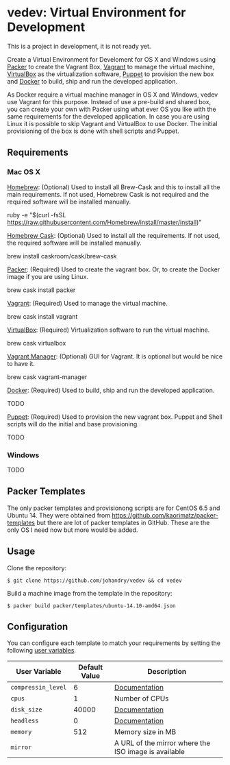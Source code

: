 # vedev: Virtual Environment for Development

This is a project in development, it is not ready yet.

Create a Virtual Environment for Develoment for OS X and Windows using [Packer](http://www.packer.io/) to create the Vagrant Box, [Vagrant](https://www.vagrantup.com/) to manage the virtual machine, [VirtualBox](https://www.virtualbox.org/) as the virtualization software, [Puppet](http://puppetlabs.com/) to provision the new box and [Docker](https://www.docker.com/) to build, ship and run the developed application.

As Docker require a virtual machine manager in OS X and Windows, vedev use Vagrant for this purpose. Instead of use a pre-build and shared box, you can create your own with Packer using what ever OS you like with the same requirements for the developed application. In case you are using Linux it is possible to skip Vagrant and VirtualBox to use Docker. The initial provisioning of the box is done with shell scripts and Puppet.

## Requirements

### Mac OS X

[Homebrew](http://brew.sh/): (Optional) Used to install all Brew-Cask and this to install all the main requirements. If not used, Homebrew Cask is not required and the required software will be installed manually.

ruby -e "$(curl -fsSL https://raw.githubusercontent.com/Homebrew/install/master/install)"

[Homebrew Cask](http://caskroom.io/): (Optional) Used to install all the requirements. If not used, the required software will be installed manually.

brew install caskroom/cask/brew-cask

[Packer](http://www.packer.io/): (Required) Used to create the vagrant box. Or, to create the Docker image if you are using Linux.

brew cask install packer

[Vagrant](https://www.vagrantup.com/): (Required) Used to manage the virtual machine.

brew cask install vagrant

[VirtualBox](https://www.virtualbox.org/): (Required) Virtualization software to run the virtual machine.

brew cask virtualbox

[Vagrant Manager](http://vagrantmanager.com/): (Optional) GUI for Vagrant. It is optional but would be nice to have it.

brew cask vagrant-manager

[Docker](https://www.docker.com/): (Required) Used to build, ship and run the developed application.

TODO

[Puppet](http://puppetlabs.com/): (Required) Used to provision the new vagrant box. Puppet and Shell scripts will do the initial and base provisioning.

TODO

### Windows

TODO

## Packer Templates

The only packer templates and provisionong scripts are for CentOS 6.5 and Ubuntu 14. They were obtained from https://github.com/kaorimatz/packer-templates but there are lot of packer templates in GitHub. These are the only OS I need now but more would be added.

## Usage

Clone the repository:

    $ git clone https://github.com/johandry/vedev && cd vedev

Build a machine image from the template in the repository:

    $ packer build packer/templates/ubuntu-14.10-amd64.json

## Configuration

You can configure each template to match your requirements by setting the following [user variables](https://packer.io/docs/templates/user-variables.html).

 User Variable      | Default Value | Description
--------------------|---------------|----------------------------------------------------------------------------------------
 `compressin_level` | 6             | [Documentation](https://packer.io/docs/post-processors/vagrant.html#compression_level)
 `cpus`             | 1             | Number of CPUs
 `disk_size`        | 40000         | [Documentation](https://packer.io/docs/builders/virtualbox-iso.html#disk_size)
 `headless`         | 0             | [Documentation](https://packer.io/docs/builders/virtualbox-iso.html#headless)
 `memory`           | 512           | Memory size in MB
 `mirror`           |               | A URL of the mirror where the ISO image is available
